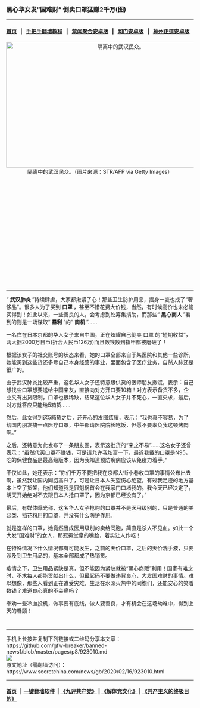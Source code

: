 ### 黑心华女发“国难财” 倒卖口罩猛赚2千万(图)
------------------------

#### [首页](https://github.com/gfw-breaker/banned-news1/blob/master/README.md) &nbsp;&nbsp;|&nbsp;&nbsp; [手把手翻墙教程](https://github.com/gfw-breaker/guides/wiki) &nbsp;&nbsp;|&nbsp;&nbsp; [禁闻聚合安卓版](https://github.com/gfw-breaker/bn-android) &nbsp;&nbsp;|&nbsp;&nbsp; [网门安卓版](https://github.com/oGate2/oGate) &nbsp;&nbsp;|&nbsp;&nbsp; [神州正道安卓版](https://github.com/SzzdOgate/update) 



<div class="article_right" style="fone-color:#000">
 <p style="text-align:center">
  <img alt="隔离中的武汉民众。" src="https://img3.secretchina.com/pic/2020/2-14/p2627001a62082917-ss.jpg" style="height:337px; width:600px"/>
  <br>
   隔离中的武汉民众。（图片来源：STR/AFP via Getty Images）
   <span id="hideid" name="hideid" style="color:red;display:none;">
    <span href="https://www.secretchina.com">
    </span>
   </span>
  </br>
 </p>
 <div id="txt-mid1-t21-2017">
  <ins class="adsbygoogle" data-ad-client="ca-pub-1276641434651360" data-ad-slot="2451032099" style="display:inline-block;width:336px;height:280px">
  </ins>
  

---


  </div>
 </div>
 <p>
  “
  <strong>
   <span href="https://www.secretchina.com/news/gb/tag/武汉肺炎" target="_blank">
    武汉肺炎
   </span>
  </strong>
  ”持续肆虐，大家都揪紧了心！那些卫生防护用品，摇身一变也成了“奢侈品”。很多人为了买到
  <strong>
   口罩
  </strong>
  ，甚至不惜花费大价钱，当然，有时候高价也未必能买得到！如此以来，一些善良的人，会考虑到处筹集捐助，而那些“
  <strong>
   黑心商人
  </strong>
  ”看到的则是一场谋取“
  <strong>
   暴利
  </strong>
  ”的“
  <strong>
   商机
  </strong>
  ”……
  <span id="hideid" name="hideid" style="color:red;display:none;">
   <span href="https://www.secretchina.com">
   </span>
  </span>
 </p>
 <p>
  一名住在日本京都的华人女子来自中国，正在炫耀自己倒卖
  <span href="https://www.secretchina.com/news/gb/tag/口罩" target="_blank">
   口罩
  </span>
  的“短期收益”，两大捆2000万日币(折合人民币126万)而且数钱数到指甲都被磨破了！
 </p>
 <p>
  根据该女子的社交账号的状态来看，她的口罩全部来自于某医院和其他一些诊所，她能买到这些货还多亏自己本身经营的事业，里面包含了医疗业务，自然人脉还是很广的。
 </p>
 <p>
  由于武汉肺炎比较严重，这名华人女子还特意跟供货的医师朋友撒谎，表示：自己想找些口罩想要送给中国亲友，直接向对方开口要10箱！对方表示备货不多，企业又有出货限制，口罩也很稀缺，结果这位华人女子并不死心，一直央求，最后，对方就答应只能给5箱货……
 </p>
 <p>
  然后，此女得到这5箱货之后，还开心的发图炫耀，表示：“我也真不容易，为了给国内朋友搞一点医疗口罩，中午都请医院院长吃饭，但愿不要辜负我这顿烤肉啊。”
 </p>
 <p>
  之后，还特意为此发布了一条朋友圈，表示这批货的“来之不易”……这名女子还曾表示：“虽然代买口罩不赚钱，可是请允许我炫富一下，最近我戴的口罩是N95，吃的保健食品是最高级版本，因为我知道预防疾病应该从免疫力着手。”
 </p>
 <p>
  不仅如此，她还表示：“你们千万不要把我在京都大街小巷收口罩的事情公布出去啊，虽然我让国内同胞高兴了，可是让日本人失望伤心绝望，有过我足迹的地方基本上空了货架，他们知道我是罪魁祸首会在我家门口堵我的。我今天已经决定了，明天开始绝对不去跟日本人抢口罩了，因为京都已经没有了。”
 </p>
 <p>
  最后，有媒体曝光称，这名华人女子抢购的口罩并不是医用级别的，只是普通的美容类、挡花粉用的口罩，并没有什么防护作用。
 </p>
 <p>
  就是这样的口罩，她竟然当成医用级别的卖给同胞，简直是杀人不见血。如此一个大发“国难财”的女人，那冠冕堂皇的嘴脸，着实让人作呕！
 </p>
 <p>
  在特殊情况下什么情况都有可能发生，之前的天价口罩，之后的天价洗手液，只要涉及到卫生用品的，基本全部都成了热销货。
 </p>
 <p>
  疫情之下，卫生用品紧缺是真，但不能因为紧缺就被“黑心商贩”利用！国家有难之时，不求每人都能贡献出什么，但最起码不要做违背良心，大发国难财的事情。难以想像，那些人看到正在遭受灾难，生活在水深火热中的同胞们，还能安心的笑着数钱？难道良心真的不会痛吗？
 </p>
 <p>
  奉劝一些冷血投机，做事要有底线，做人要善良，才有机会在这场劫难中，得到上天的眷顾！
  <center>
   <div>
    <div id="txt-mid2-t22-2017" style="display: block;  max-height: 351px;  overflow: hidden;">
     <div id="SC-21xxx">
     </div>
     <ins class="adsbygoogle" data-ad-client="ca-pub-1276641434651360" data-ad-format="auto" data-ad-slot="4301710469" data-full-width-responsive="true" style="display:block">
     </ins>
    </div>
   </div>
  </center>
  <div style="padding-top:12px;">
  </div>
 </p>
</div>

<hr/>
手机上长按并复制下列链接或二维码分享本文章：<br/>
https://github.com/gfw-breaker/banned-news1/blob/master/pages/p8/923010.md <br/>
<a href='https://github.com/gfw-breaker/banned-news1/blob/master/pages/p8/923010.md'><img src='https://github.com/gfw-breaker/banned-news1/blob/master/pages/p8/923010.md.png'/></a> <br/>
原文地址（需翻墙访问）：https://www.secretchina.com/news/gb/2020/02/16/923010.html


------------------------
#### [首页](https://github.com/gfw-breaker/banned-news1/blob/master/README.md) &nbsp;|&nbsp; [一键翻墙软件](https://github.com/gfw-breaker/nogfw/blob/master/README.md) &nbsp;| [《九评共产党》](https://github.com/gfw-breaker/9ping.md/blob/master/README.md#九评之一评共产党是什么) | [《解体党文化》](https://github.com/gfw-breaker/jtdwh.md/blob/master/README.md) | [《共产主义的终极目的》](https://github.com/gfw-breaker/gczydzjmd.md/blob/master/README.md)


<img src='http://gfw-breaker.win/banned-news/pages/p8/923010.md' width='0px' height='0px'/>